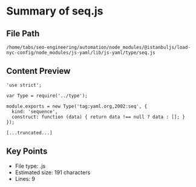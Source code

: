 # Summary of seq.js
  
## File Path
`/home/tabs/seo-engineering/automation/node_modules/@istanbuljs/load-nyc-config/node_modules/js-yaml/lib/js-yaml/type/seq.js`

## Content Preview
```
'use strict';

var Type = require('../type');

module.exports = new Type('tag:yaml.org,2002:seq', {
  kind: 'sequence',
  construct: function (data) { return data !== null ? data : []; }
});

[...truncated...]
```

## Key Points
- File type: .js
- Estimated size: 191 characters
- Lines: 9
